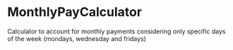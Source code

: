 # MonthlyPayCalculator
Calculator to account for monthly payments considering only specific days of the week (mondays, wednesday and fridays)
